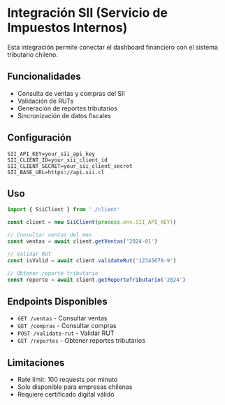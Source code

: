 # Integración SII (Servicio de Impuestos Internos)

Esta integración permite conectar el dashboard financiero con el sistema tributario chileno.

## Funcionalidades

- Consulta de ventas y compras del SII
- Validación de RUTs
- Generación de reportes tributarios
- Sincronización de datos fiscales

## Configuración

```env
SII_API_KEY=your_sii_api_key
SII_CLIENT_ID=your_sii_client_id
SII_CLIENT_SECRET=your_sii_client_secret
SII_BASE_URL=https://api.sii.cl
```

## Uso

```typescript
import { SiiClient } from './client'

const client = new SiiClient(process.env.SII_API_KEY!)

// Consultar ventas del mes
const ventas = await client.getVentas('2024-01')

// Validar RUT
const isValid = await client.validateRut('12345678-9')

// Obtener reporte tributario
const reporte = await client.getReporteTributario('2024')
```

## Endpoints Disponibles

- `GET /ventas` - Consultar ventas
- `GET /compras` - Consultar compras
- `POST /validate-rut` - Validar RUT
- `GET /reportes` - Obtener reportes tributarios

## Limitaciones

- Rate limit: 100 requests por minuto
- Solo disponible para empresas chilenas
- Requiere certificado digital válido
